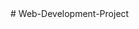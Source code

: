 <!DOCTYPE html>
<html>
  <head>
      <meta charset="utf-8'>
      <meta name="viewpoint" content="width=device-width, intial-scale=1">
  </head>
  <body>
    # Web-Development-Project
  </body>
</html>
